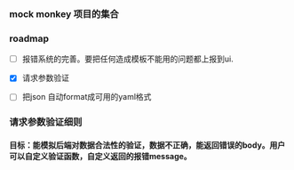 ### mock monkey 项目的集合

### roadmap
- [ ] 报错系统的完善。要把任何造成模板不能用的问题都上报到ui.
- [x] 请求参数验证
- [ ] 把json 自动format成可用的yaml格式



### 请求参数验证细则
#### 目标：能模拟后端对数据合法性的验证，数据不正确，能返回错误的body。用户可以自定义验证函数，自定义返回的报错message。
